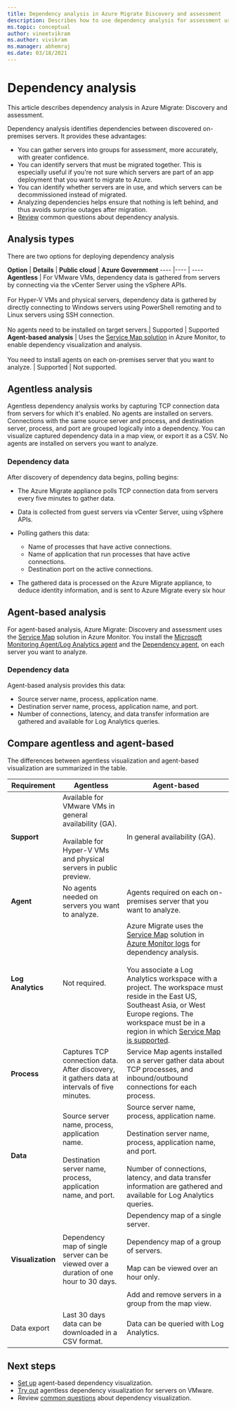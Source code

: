 ```yaml
---
title: Dependency analysis in Azure Migrate Discovery and assessment
description: Describes how to use dependency analysis for assessment using Azure Migrate Discovery and assessment.
ms.topic: conceptual
author: vineetvikram
ms.author: vivikram
ms.manager: abhemraj
ms.date: 03/18/2021
---
```


# Dependency analysis

This article describes dependency analysis in Azure Migrate: Discovery and assessment.

Dependency analysis identifies dependencies between discovered on-premises servers. It provides these advantages:

- You can gather servers into groups for assessment, more accurately, with greater confidence.
- You can identify servers that must be migrated together. This is especially useful if you're not sure which servers are part of an app deployment that you want to migrate to Azure.
- You can identify whether servers are in use, and which servers can be decommissioned instead of migrated.
- Analyzing dependencies helps ensure that nothing is left behind, and thus avoids surprise outages after migration.
- [Review](common-questions-discovery-assessment.md#what-is-dependency-visualization) common questions about dependency analysis.

## Analysis types

There are two options for deploying dependency analysis

**Option** | **Details** | **Public cloud** | **Azure Government**
----  |---- | ----
**Agentless** | For VMware VMs, dependency data is gathered from servers by connecting via the vCenter Server using the vSphere APIs.<br/><br/> For Hyper-V VMs and physical servers, dependency data is gathered by directly connecting to Windows servers using PowerShell remoting and to Linux servers using SSH connection.<br/><br/>No agents need to be installed on target servers.| Supported | Supported
**Agent-based analysis** | Uses the [Service Map solution](../azure-monitor/vm/service-map.md) in Azure Monitor, to enable dependency visualization and analysis.<br/><br/> You need to install agents on each on-premises server that you want to analyze. | Supported | Not supported.

## Agentless analysis

Agentless dependency analysis works by capturing TCP connection data from servers for which it's enabled. No agents are installed on servers. Connections with the same source server and process, and destination server, process, and port are grouped logically into a dependency. You can visualize captured dependency data in a map view, or export it as a CSV. No agents are installed on servers you want to analyze.

### Dependency data

After discovery of dependency data begins, polling begins:

- The Azure Migrate appliance polls TCP connection data from servers every five minutes to gather data.
- Data is collected from guest servers via vCenter Server, using vSphere APIs.
- Polling gathers this data:

    - Name of processes that have active connections.
    - Name of application that run processes that have active connections.
    - Destination port on the active connections.

- The gathered data is processed on the Azure Migrate appliance, to deduce identity information, and is sent to Azure Migrate every six hour


## Agent-based analysis

For agent-based analysis, Azure Migrate: Discovery and assessment uses the [Service Map](../azure-monitor/vm/service-map.md) solution in Azure Monitor. You install the [Microsoft Monitoring Agent/Log Analytics agent](../azure-monitor/agents/agents-overview.md#log-analytics-agent) and the [Dependency agent](../azure-monitor/agents/agents-overview.md#dependency-agent), on each server you want to analyze.

### Dependency data

Agent-based analysis provides this data:

- Source server name, process, application name.
- Destination server name, process, application name, and port.
- Number of connections, latency, and data transfer information are gathered and available for Log Analytics queries.

## Compare agentless and agent-based

The differences between agentless visualization and agent-based visualization are summarized in the table.

**Requirement** | **Agentless** | **Agent-based**
--- | --- | ---
**Support** | Available for VMware VMs in general availability (GA).<br><br>Available for Hyper-V VMs and physical servers in public preview. | In general availability (GA).
**Agent** | No agents needed on servers you want to analyze. | Agents required on each on-premises server that you want to analyze.
**Log Analytics** | Not required. | Azure Migrate uses the [Service Map](../azure-monitor/vm/service-map.md) solution in [Azure Monitor logs](../azure-monitor/logs/log-query-overview.md) for dependency analysis.<br/><br/> You associate a Log Analytics workspace with a project. The workspace must reside in the East US, Southeast Asia, or West Europe regions. The workspace must be in a region in which [Service Map is supported](../azure-monitor/vm/vminsights-configure-workspace.md#supported-regions).
**Process** | Captures TCP connection data. After discovery, it gathers data at intervals of five minutes. | Service Map agents installed on a server gather data about TCP processes, and inbound/outbound connections for each process.
**Data** | Source server name, process, application name.<br/><br/> Destination server name, process, application name, and port. | Source server name, process, application name.<br/><br/> Destination server name, process, application name, and port.<br/><br/> Number of connections, latency, and data transfer information are gathered and available for Log Analytics queries. 
**Visualization** | Dependency map of single server can be viewed over a duration of one hour to 30 days. | Dependency map of a single server.<br/><br/> Dependency map of a group of servers.<br/><br/>  Map can be viewed over an hour only.<br/><br/> Add and remove servers in a group from the map view.
Data export | Last 30 days data can be downloaded in a CSV format. | Data can be queried with Log Analytics.



## Next steps

- [Set up](how-to-create-group-machine-dependencies.md) agent-based dependency visualization.
- [Try out](how-to-create-group-machine-dependencies-agentless.md) agentless dependency visualization for servers on VMware.
- Review [common questions](common-questions-discovery-assessment.md#what-is-dependency-visualization) about dependency visualization.
